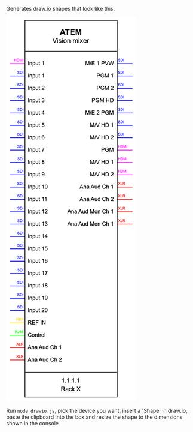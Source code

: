 Generates draw.io shapes that look like this:

![block](atem.png)

Run `node drawio.js`, pick the device you want, insert a 'Shape' in draw.io, paste the clipboard into the box and resize the shape to the dimensions shown in the console
